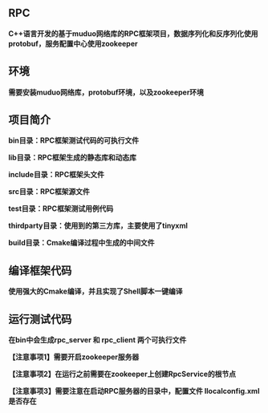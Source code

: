 ## RPC

**C++语言开发的基于muduo网络库的RPC框架项目，数据序列化和反序列化使用protobuf，服务配置中心使用zookeeper**

## 环境

**需要安装muduo网络库，protobuf环境，以及zookeeper环境**

## 项目简介

**bin目录：RPC框架测试代码的可执行文件**

**lib目录：RPC框架生成的静态库和动态库**

**include目录：RPC框架头文件**

**src目录：RPC框架源文件**

**test目录：RPC框架测试用例代码**

**thirdparty目录：使用到的第三方库，主要使用了tinyxml**

**build目录：Cmake编译过程中生成的中间文件**

## 编译框架代码

**使用强大的Cmake编译，并且实现了Shell脚本一键编译**

## 运行测试代码

**在bin中会生成rpc_server 和 rpc_client 两个可执行文件**

**【注意事项1】需要开启zookeeper服务器**

**【注意事项2】在运行之前需要在zookeeper上创建RpcService的根节点**

**【注意事项3】需要注意在启动RPC服务器的目录中，配置文件 llocalconfig.xml 是否存在**